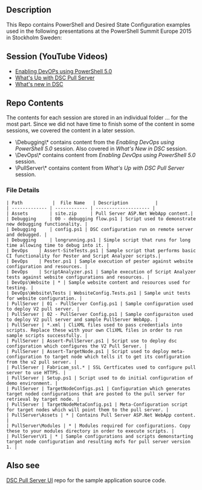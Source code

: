## Description
This Repo contains PowerShell and Desired State Configuration examples used in the following presentations at the PowerShell Summit Europe 2015 in Stockholm Sweden:

## Session (YouTube Videos)
- [Enabling DevOPs using PowerShell 5.0](https://www.youtube.com/watch?v=90zjUk0pJ1w)
- [What's Up with DSC Pull Server](https://www.youtube.com/watch?v=y3-_XBQTpS8)
- [What's new in DSC](https://www.youtube.com/watch?v=0Jc4qNZabU8)

## Repo Contents
The contents for each session are stored in an individual folder ... for the most part. Since we did not have time to finish some of the content in some sessions, we covered the content in a later session.

- \Debugging\\* contains content from the _Enabling DevOps using PowerShell 5.0_ session. Also covered in _What's New in DSC_ session.
- \DevOps\\* contains content from _Enabling DevOps using PowerShell 5.0_ session.
- \PullServer\\* contains content from _What's Up with DSC Pull Server_ session.

### File Details
```
| Path           |  File Name   | Description          |
| ------------- | ------------ | -------------------- |
| Assets        | site.zip     | Pull Server ASP.Net WebApp content.|
| Debugging     | 00 - debugging flow.ps1 | Script used to demonstrate new debugging functionality. |
| Debugging     | config.ps1 | DSC configuration run on remote server and debugged. |
| Debugging     | longrunning.ps1 | Simple script that runs for long time allowing time to debug into it. |
| DevOps	| Assert-SiteTests.ps1 | Sample script that performs basic CI functionality for Pester and Script Analyzer scripts.|
| DevOps	| Pester.ps1 | Sample execution of pester against website configuration and resources. |
| DevOps	| ScriptAnalyzer.ps1 | Sample execution of Script Analyzer tests against website configurations and resources. |
| DevOps\Website | * | Sample website content and resources used for testing. |
| DevOps\Website\Tests | WebsiteConfig.Tests.ps1 | Sample unit tests for website configuration. |
| PullServer | 01 - PullServer Config.ps1 | Sample configuration used to deploy V2 pull server. |  
| PullServer | 02 - PullServer Config.ps1 | Sample configuraiton used to deploy V2 pull server and sample PullServer WebApp. | 
| PullServer | *.xml | CliXML files used to pass credentials into scripts. Replace these with your own CliXML files in order to run sample scripts successfully. |
| PullServer | Assert-PullServer.ps1 | Script use to deploy dsc configuration which configures the V2 Pull Server. |
| PullServer | Assert-TargetNode.ps1 | Script used to deploy meta-configuration to target node which tells it to get its configuration from the v2 pull server. |
| PullServer | Fabricam_ssl.* | SSL Certficates used to configure pull server to use HTTPS. | 
| PullServer | Setup.ps1 | Script used to do initial configuration of demo environment. |
| PullServer | TargetNodeConfigs.ps1 | Configuration which generates target noded configurations that are posted to the pull server for retrieval by target node. |
| PullServer | TargetNodeMetaConfig.ps1 | Meta-Configuration script for target nodes which will point them to the pull server. |
| PullServer\Assets | * | Contains Pull Server ASP.Net WebApp content. |
| PullServer\Modules | * | Modules required for configurations. Copy these to your modules directory in order to execute scripts. |
| PullServer\V1 | * | Sample configurations and scripts demonstarting target node configuration and resulting mofs for pull server version 1. |
```
## Also see
[DSC Pull Server UI](https://github.com/grayzu/DSCPullServerUI) repo for the sample application source code.
